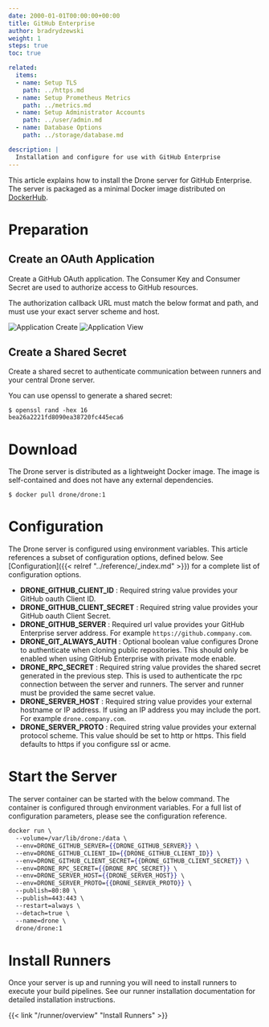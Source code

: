 ```yaml
---
date: 2000-01-01T00:00:00+00:00
title: GitHub Enterprise
author: bradrydzewski
weight: 1
steps: true
toc: true

related:
  items:
  - name: Setup TLS
    path: ../https.md
  - name: Setup Prometheus Metrics
    path: ../metrics.md
  - name: Setup Administrator Accounts
    path: ../user/admin.md
  - name: Database Options
    path: ../storage/database.md

description: |
  Installation and configure for use with GitHub Enterprise
---
```


This article explains how to install the Drone server for GitHub Enterprise. The server is packaged as a minimal Docker image distributed on [DockerHub](https://hub.docker.com/r/drone/drone).

# Preparation

## Create an OAuth Application

Create a GitHub OAuth application. The Consumer Key and Consumer Secret are used to authorize access to GitHub resources.

<div class="alert alert-warn">
The authorization callback URL must match the below format and path, and must use your exact server scheme and host.
</div>

![Application Create](/screenshots/github_application_create.png)
![Application View](/screenshots/github_application_created.png)

## Create a Shared Secret
Create a shared secret to authenticate communication between runners and your central Drone server.

You can use openssl to generate a shared secret:

```
$ openssl rand -hex 16
bea26a2221fd8090ea38720fc445eca6
```

# Download

The Drone server is distributed as a lightweight Docker image. The image is self-contained and does not have any external dependencies.

```
$ docker pull drone/drone:1
```

# Configuration

The Drone server is configured using environment variables. This article references a subset of configuration options, defined below. See [Configuration]({{< relref "../reference/_index.md" >}}) for a complete list of configuration options.

* __DRONE_GITHUB_CLIENT_ID__
  : Required string value provides your GitHub oauth Client ID.
* __DRONE_GITHUB_CLIENT_SECRET__
  : Required string value provides your GitHub oauth Client Secret.
* __DRONE_GITHUB_SERVER__
  : Required url value provides your GitHub Enterprise server address. For example `https://github.commpany.com`.
* __DRONE_GIT_ALWAYS_AUTH__
  : Optional boolean value configures Drone to authenticate when cloning public repositories. This should only be enabled when using GitHub Enterprise with private mode enable.
* __DRONE_RPC_SECRET__
  : Required string value provides the shared secret generated in the previous step. This is used to authenticate the rpc connection between the server and runners. The server and runner must be provided the same secret value.
* __DRONE_SERVER_HOST__
  : Required string value provides your external hostname or IP address. If using an IP address you may include the port. For example `drone.company.com`.
* __DRONE_SERVER_PROTO__
  : Required string value provides your external protocol scheme. This value should be set to http or https. This field defaults to https if you configure ssl or acme.

# Start the Server

The server container can be started with the below command. The container is configured through environment variables. For a full list of configuration parameters, please see the configuration reference.

```handlebars {linenos=table,linenostart=1}
docker run \
  --volume=/var/lib/drone:/data \
  --env=DRONE_GITHUB_SERVER={{DRONE_GITHUB_SERVER}} \
  --env=DRONE_GITHUB_CLIENT_ID={{DRONE_GITHUB_CLIENT_ID}} \
  --env=DRONE_GITHUB_CLIENT_SECRET={{DRONE_GITHUB_CLIENT_SECRET}} \
  --env=DRONE_RPC_SECRET={{DRONE_RPC_SECRET}} \
  --env=DRONE_SERVER_HOST={{DRONE_SERVER_HOST}} \
  --env=DRONE_SERVER_PROTO={{DRONE_SERVER_PROTO}} \
  --publish=80:80 \
  --publish=443:443 \
  --restart=always \
  --detach=true \
  --name=drone \
  drone/drone:1
```

# Install Runners

Once your server is up and running you will need to install runners to execute your build pipelines. See our runner installation documentation for detailed installation instructions. 

{{< link "/runner/overview" "Install Runners" >}}
